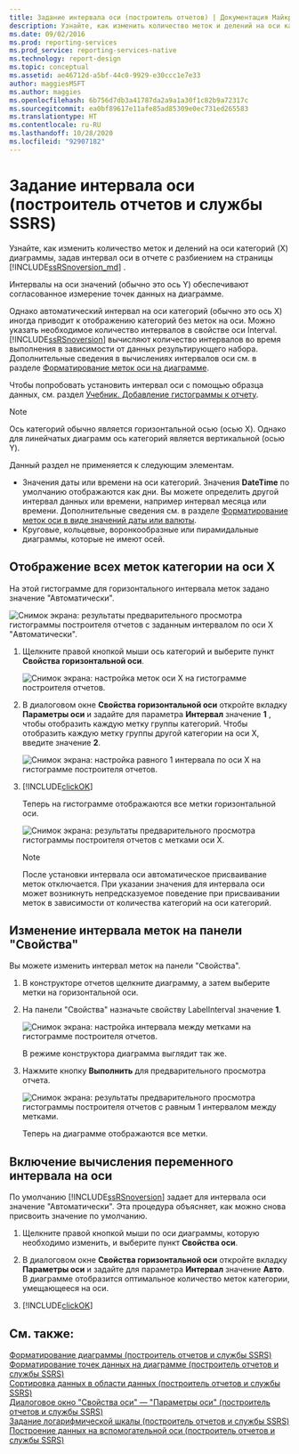 ```yaml
---
title: Задание интервала оси (построитель отчетов) | Документация Майкрософт
description: Узнайте, как изменить количество меток и делений на оси категорий (X) диаграммы, задав интервал оси в построителе отчетов.
ms.date: 09/02/2016
ms.prod: reporting-services
ms.prod_service: reporting-services-native
ms.technology: report-design
ms.topic: conceptual
ms.assetid: ae46712d-a5bf-44c0-9929-e30ccc1e7e33
author: maggiesMSFT
ms.author: maggies
ms.openlocfilehash: 6b756d7db3a41787da2a9a1a30f1c82b9a72317c
ms.sourcegitcommit: ea0bf89617e11afe85ad85309e0ec731ed265583
ms.translationtype: HT
ms.contentlocale: ru-RU
ms.lasthandoff: 10/28/2020
ms.locfileid: "92907182"
---
```

# <a name="specify-an-axis-interval-report-builder-and-ssrs"></a>Задание интервала оси (построитель отчетов и службы SSRS)
Узнайте, как изменить количество меток и делений на оси категорий (X) диаграммы, задав интервал оси в отчете с разбиением на страницы [!INCLUDE[ssRSnoversion_md](../../includes/ssrsnoversion-md.md)] .
 
Интервалы на оси значений (обычно это ось Y) обеспечивают согласованное измерение точек данных на диаграмме. 

Однако автоматический интервал на оси категорий (обычно это ось X) иногда приводит к отображению категорий без меток на оси. Можно указать необходимое количество интервалов в свойстве оси Interval. [!INCLUDE[ssRSnoversion](../../includes/ssrsnoversion-md.md)] вычисляют количество интервалов во время выполнения в зависимости от данных результирующего набора. Дополнительные сведения в вычислениях интервалов оси см. в разделе [Форматирование меток оси на диаграмме](../../reporting-services/report-design/formatting-axis-labels-on-a-chart-report-builder-and-ssrs.md).  

Чтобы попробовать установить интервал оси с помощью образца данных, см. раздел [Учебник. Добавление гистограммы к отчету](../tutorial-add-a-column-chart-to-your-report-report-builder.md).
  
> [!NOTE]  
>  Ось категорий обычно является горизонтальной осью (осью X). Однако для линейчатых диаграмм ось категорий является вертикальной (осью Y).  
>
> Данный раздел не применяется к следующим элементам.
>-   Значения даты или времени на оси категорий. Значения **DateTime** по умолчанию отображаются как дни. Вы можете определить другой интервал данных или времени, например интервал месяца или времени. Дополнительные сведения см. в разделе [Форматирование меток оси в виде значений даты или валюты](../../reporting-services/report-design/format-axis-labels-as-dates-or-currencies-report-builder-and-ssrs.md).  
>-  Круговые, кольцевые, воронкообразные или пирамидальные диаграммы, которые не имеют осей. 
  
## <a name="to-show-all-the-category-labels-on-the-x-axis"></a>Отображение всех меток категории на оси X  

На этой гистограмме для горизонтального интервала меток задано значение "Автоматически".

![Снимок экрана: результаты предварительного просмотра гистограммы построителя отчетов с заданным интервалом по оси X "Автоматически".](../../reporting-services/report-design/media/report-builder-column-chart-preview-x-axis-interval-auto.png)
  
1.  Щелкните правой кнопкой мыши ось категорий и выберите пункт **Свойства горизонтальной оси**.   

    ![Снимок экрана: настройка меток оси X на гистограмме построителя отчетов.](../../reporting-services/report-design/media/report-builder-column-chart-x-axis-labels.png)
  
2.  В диалоговом окне **Свойства горизонтальной оси** откройте вкладку **Параметры оси** и задайте для параметра **Интервал** значение **1** , чтобы отобразить каждую метку группы категорий. Чтобы отобразить каждую метку группы другой категории на оси X, введите значение **2**. 

     ![Снимок экрана: настройка равного 1 интервала по оси X на гистограмме построителя отчетов.](../../reporting-services/report-design/media/report-builder-column-chart-x-axis-interval-one.png)
  
3. [!INCLUDE[clickOK](../../includes/clickok-md.md)]
     
     Теперь на гистограмме отображаются все метки горизонтальной оси.
     
     ![Снимок экрана: результаты предварительного просмотра гистограммы построителя отчетов с метками оси X.](../../reporting-services/report-design/media/report-builder-column-chart-preview-x-axis-interval-one.png)
     
     > [!NOTE]  
     >  После установки интервала оси автоматическое присваивание меток отключается. При указании значения для интервала оси может возникнуть непредсказуемое поведение при присваивании меток в зависимости от количества категорий на оси категорий.  

## <a name="change-the-label-interval-in-properties-pane"></a>Изменение интервала меток на панели "Свойства"

Вы можете изменить интервал меток на панели "Свойства".

1.  В конструкторе отчетов щелкните диаграмму, а затем выберите метки на горизонтальной оси.

3. На панели "Свойства" назначьте свойству LabelInterval значение **1**.

    ![Снимок экрана: настройка интервала между метками на гистограмме построителя отчетов.](../../reporting-services/media/report-builder-column-chart-set-label-interval.png)

    В режиме конструктора диаграмма выглядит так же. 
    
5.  Нажмите кнопку **Выполнить** для предварительного просмотра отчета.

    ![Снимок экрана: результаты предварительного просмотра гистограммы построителя отчетов с равным 1 интервалом между метками.](../../reporting-services/media/report-builder-column-chart-label-interval-one-preview.png)
    
    Теперь на диаграмме отображаются все метки.
  
## <a name="to-enable-a-variable-interval-calculation-on-an-axis"></a>Включение вычисления переменного интервала на оси  

По умолчанию [!INCLUDE[ssRSnoversion](../../includes/ssrsnoversion-md.md)] задает для интервала оси значение "Автоматически". Эта процедура объясняет, как можно снова присвоить значение по умолчанию. 
  
1.  Щелкните правой кнопкой мыши по оси диаграммы, которую необходимо изменить, и выберите пункт **Свойства оси**. 
  
2.  В диалоговом окне **Свойства горизонтальной оси** откройте вкладку **Параметры оси** и задайте для параметра **Интервал** значение **Авто**. В диаграмме отобразится оптимальное количество меток категории, умещающееся на оси.  
  
3.  [!INCLUDE[clickOK](../../includes/clickok-md.md)]  
  
## <a name="see-also"></a>См. также:  
 [Форматирование диаграммы (построитель отчетов и службы SSRS)](../../reporting-services/report-design/formatting-a-chart-report-builder-and-ssrs.md)   
 [Форматирование точек данных на диаграмме (построитель отчетов и службы SSRS)](../../reporting-services/report-design/formatting-data-points-on-a-chart-report-builder-and-ssrs.md)   
 [Сортировка данных в области данных (построитель отчетов и службы SSRS)](../../reporting-services/report-design/sort-data-in-a-data-region-report-builder-and-ssrs.md)   
 [Диалоговое окно "Свойства оси" — "Параметры оси" (построитель отчетов и службы SSRS)](/previous-versions/sql/)   
 [Задание логарифмической шкалы (построитель отчетов и службы SSRS)](../../reporting-services/report-design/specify-a-logarithmic-scale-report-builder-and-ssrs.md)   
 [Построение данных на вспомогательной оси (построитель отчетов и службы SSRS)](../../reporting-services/report-design/plot-data-on-a-secondary-axis-report-builder-and-ssrs.md)  
  
